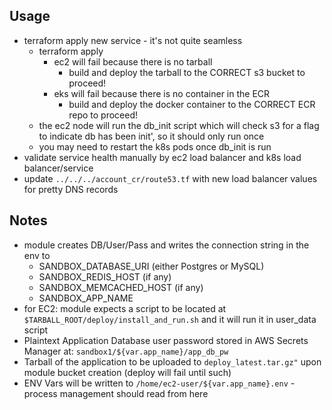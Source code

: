 ## Usage
* terraform apply new service - it's not quite seamless
  * terraform apply
    * ec2 will fail because there is no tarball
      * build and deploy the tarball to the CORRECT s3 bucket to proceed!
    * eks will fail because there is no container in the ECR
      * build and deploy the docker container to the CORRECT ECR repo to proceed!
  * the ec2 node will run the db_init script which will check s3 for a flag to indicate db has been init', so it should only run once
  * you may need to restart the k8s pods once db_init is run
* validate service health manually by ec2 load balancer and k8s load balancer/service
* update `../../../account_cr/route53.tf` with new load balancer values for pretty DNS records 

## Notes
* module creates DB/User/Pass and writes the connection string in the env to
  * SANDBOX_DATABASE_URI (either Postgres or MySQL)
  * SANDBOX_REDIS_HOST (if any)
  * SANDBOX_MEMCACHED_HOST (if any)
  * SANDBOX_APP_NAME
* for EC2: module expects a script to be located at `$TARBALL_ROOT/deploy/install_and_run.sh` and it will run it in user_data script
* Plaintext Application Database user password stored in AWS Secrets Manager at: `sandbox1/${var.app_name}/app_db_pw`
* Tarball of the application to be uploaded to `deploy_latest.tar.gz"` upon module bucket creation (deploy will fail until such)
* ENV Vars will be written to `/home/ec2-user/${var.app_name}.env` - process management should read from here